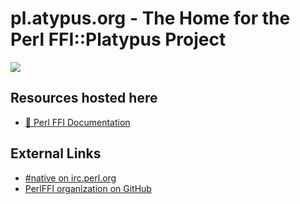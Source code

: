# pl.atypus.org - The Home for the Perl FFI::Platypus Project

<img src="/mascot.png" /></td>

## Resources hosted here

 * [📖 Perl FFI Documentation](/pod/)

## External Links

 *  [#native on irc.perl.org](https://kiwiirc.com/nextclient/#irc://irc.perl.org/#native?nick=mc-guest-?)
 * [PerlFFI organization on GitHub](https://github.com/PerlFFI)
